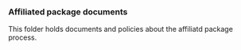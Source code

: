 ### Affiliated package documents

This folder holds documents and policies about the affiliatd package process.
